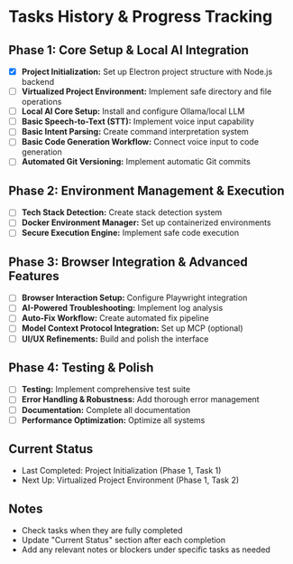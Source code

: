 # Tasks History & Progress Tracking

## Phase 1: Core Setup & Local AI Integration

- [x] **Project Initialization:** Set up Electron project structure with Node.js backend
- [ ] **Virtualized Project Environment:** Implement safe directory and file operations
- [ ] **Local AI Core Setup:** Install and configure Ollama/local LLM
- [ ] **Basic Speech-to-Text (STT):** Implement voice input capability
- [ ] **Basic Intent Parsing:** Create command interpretation system
- [ ] **Basic Code Generation Workflow:** Connect voice input to code generation
- [ ] **Automated Git Versioning:** Implement automatic Git commits

## Phase 2: Environment Management & Execution

- [ ] **Tech Stack Detection:** Create stack detection system
- [ ] **Docker Environment Manager:** Set up containerized environments
- [ ] **Secure Execution Engine:** Implement safe code execution

## Phase 3: Browser Integration & Advanced Features

- [ ] **Browser Interaction Setup:** Configure Playwright integration
- [ ] **AI-Powered Troubleshooting:** Implement log analysis
- [ ] **Auto-Fix Workflow:** Create automated fix pipeline
- [ ] **Model Context Protocol Integration:** Set up MCP (optional)
- [ ] **UI/UX Refinements:** Build and polish the interface

## Phase 4: Testing & Polish

- [ ] **Testing:** Implement comprehensive test suite
- [ ] **Error Handling & Robustness:** Add thorough error management
- [ ] **Documentation:** Complete all documentation
- [ ] **Performance Optimization:** Optimize all systems

## Current Status
- Last Completed: Project Initialization (Phase 1, Task 1)
- Next Up: Virtualized Project Environment (Phase 1, Task 2)

## Notes
- Check tasks when they are fully completed
- Update "Current Status" section after each completion
- Add any relevant notes or blockers under specific tasks as needed 